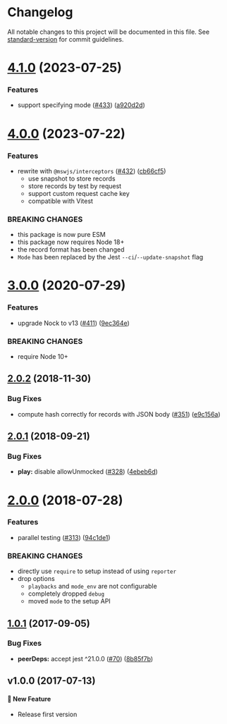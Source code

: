 # Changelog

All notable changes to this project will be documented in this file. See [standard-version](https://github.com/conventional-changelog/standard-version) for commit guidelines.

# [4.1.0](https://github.com/ikatyang/jest-playback/compare/v4.0.0...v4.1.0) (2023-07-25)

### Features

- support specifying mode ([#433](https://github.com/ikatyang/jest-playback/issues/433)) ([a920d2d](https://github.com/ikatyang/jest-playback/commit/a920d2d88ccc5a1a0c190515a35874078678e019))

# [4.0.0](https://github.com/ikatyang/jest-playback/compare/v3.0.0...v4.0.0) (2023-07-22)

### Features

- rewrite with `@mswjs/interceptors` ([#432](https://github.com/ikatyang/jest-playback/issues/432)) ([cb66cf5](https://github.com/ikatyang/jest-playback/commit/cb66cf543d276196d5fd3394ec4bd92fe4e67247))
  - use snapshot to store records
  - store records by test by request
  - support custom request cache key
  - compatible with Vitest

### BREAKING CHANGES

- this package is now pure ESM
- this package now requires Node 18+
- the record format has been changed
- `Mode` has been replaced by the Jest `--ci`/`--update-snapshot` flag

<a name="3.0.0"></a>

# [3.0.0](https://github.com/ikatyang/jest-playback/compare/v2.0.2...v3.0.0) (2020-07-29)

### Features

- upgrade Nock to v13 ([#411](https://github.com/ikatyang/jest-playback/issues/411)) ([9ec364e](https://github.com/ikatyang/jest-playback/commit/9ec364e))

### BREAKING CHANGES

- require Node 10+

<a name="2.0.2"></a>

## [2.0.2](https://github.com/ikatyang/jest-playback/compare/v2.0.1...v2.0.2) (2018-11-30)

### Bug Fixes

- compute hash correctly for records with JSON body ([#351](https://github.com/ikatyang/jest-playback/issues/351)) ([e9c156a](https://github.com/ikatyang/jest-playback/commit/e9c156a))

<a name="2.0.1"></a>

## [2.0.1](https://github.com/ikatyang/jest-playback/compare/v2.0.0...v2.0.1) (2018-09-21)

### Bug Fixes

- **play:** disable allowUnmocked ([#328](https://github.com/ikatyang/jest-playback/issues/328)) ([4ebeb6d](https://github.com/ikatyang/jest-playback/commit/4ebeb6d))

<a name="2.0.0"></a>

# [2.0.0](https://github.com/ikatyang/jest-playback/compare/v1.0.1...v2.0.0) (2018-07-28)

### Features

- parallel testing ([#313](https://github.com/ikatyang/jest-playback/issues/313)) ([94c1de1](https://github.com/ikatyang/jest-playback/commit/94c1de1))

### BREAKING CHANGES

- directly use `require` to setup instead of using `reporter`
- drop options
  - `playbacks` and `mode_env` are not configurable
  - completely dropped `debug`
  - moved `mode` to the setup API

<a name="1.0.1"></a>

## [1.0.1](https://github.com/ikatyang/jest-playback/compare/v1.0.0...v1.0.1) (2017-09-05)

### Bug Fixes

- **peerDeps:** accept jest ^21.0.0 ([#70](https://github.com/ikatyang/jest-playback/issues/70)) ([8b85f7b](https://github.com/ikatyang/jest-playback/commit/8b85f7b))

<a name="v1.0.0"></a>

## v1.0.0 (2017-07-13)

#### 🚀 New Feature

- Release first version
